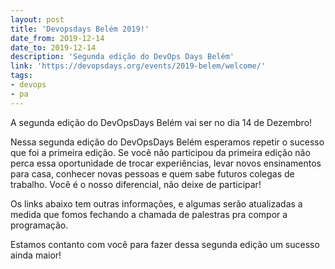 ```yaml
---
layout: post
title: 'Devopsdays Belém 2019!'
date_from: 2019-12-14
date_to: 2019-12-14
description: 'Segunda edição do DevOps Days Belém'
link: 'https://devopsdays.org/events/2019-belem/welcome/'
tags:
- devops
- pa
---
```


A segunda edição do DevOpsDays Belém vai ser no dia 14 de Dezembro!

Nessa segunda edição do DevOpsDays Belém esperamos repetir o sucesso que foi a primeira edição. Se você não participou da primeira edição não perca essa oportunidade de trocar experiências, levar novos ensinamentos para casa, conhecer novas pessoas e quem sabe futuros colegas de trabalho. Você é o nosso diferencial, não deixe de participar!

Os links abaixo tem outras informações, e algumas serão atualizadas a medida que fomos fechando a chamada de palestras pra compor a programação.

Estamos contanto com você para fazer dessa segunda edição um sucesso ainda maior!
